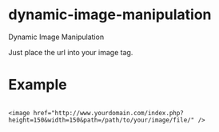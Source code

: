 # dynamic-image-manipulation
Dynamic Image Manipulation

Just place the url into your image tag.

# Example

```

<image href="http://www.yourdomain.com/index.php?height=150&width=150&path=/path/to/your/image/file/" />

```